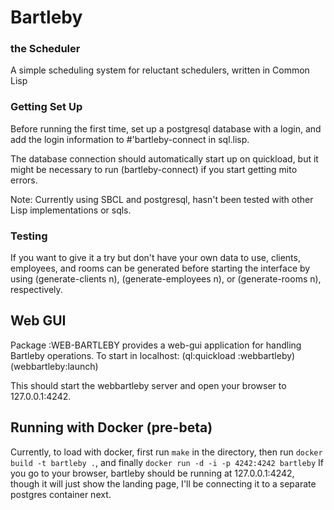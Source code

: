 # Bartleby
###     the Scheduler

A simple scheduling system for reluctant schedulers, written in Common Lisp

### Getting Set Up
Before running the first time, set up a postgresql database with a login, and add the login information to #'bartleby-connect in sql.lisp. 

The database connection should automatically start up on quickload, but it might be necessary to run (bartleby-connect) if you start getting mito errors.

Note: Currently using SBCL and postgresql, hasn't been tested with other Lisp implementations or sqls.

### Testing
If you want to give it a try but don't have your own data to use, clients, employees, and rooms can be generated before starting the interface by using (generate-clients n), (generate-employees n), or (generate-rooms n), respectively. 

## Web GUI

Package :WEB-BARTLEBY provides a web-gui application for handling Bartleby operations. To start in localhost: 
(ql:quickload :webbartleby)
(webbartleby:launch)

This should start the webbartleby server and open your browser to 127.0.0.1:4242. 

## Running with Docker (pre-beta)

Currently, to load with docker, first run ```make``` in the directory, then run ```docker build -t bartleby .```, and finally ```docker run -d -i -p 4242:4242 bartleby```
If you go to your browser, bartleby should be running at 127.0.0.1:4242, though it will just show the landing page, I'll be connecting it to a separate postgres container next.
